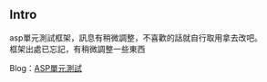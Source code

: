## Intro

asp單元測試框架，訊息有稍微調整，不喜歡的話就自行取用拿去改吧。  
框架出處已忘記，有稍微調整一些東西

Blog：[ASP單元測試](https://partypeopleland.github.io/artblog/2018/07/19/ASP%E5%96%AE%E5%85%83%E6%B8%AC%E8%A9%A6/)
